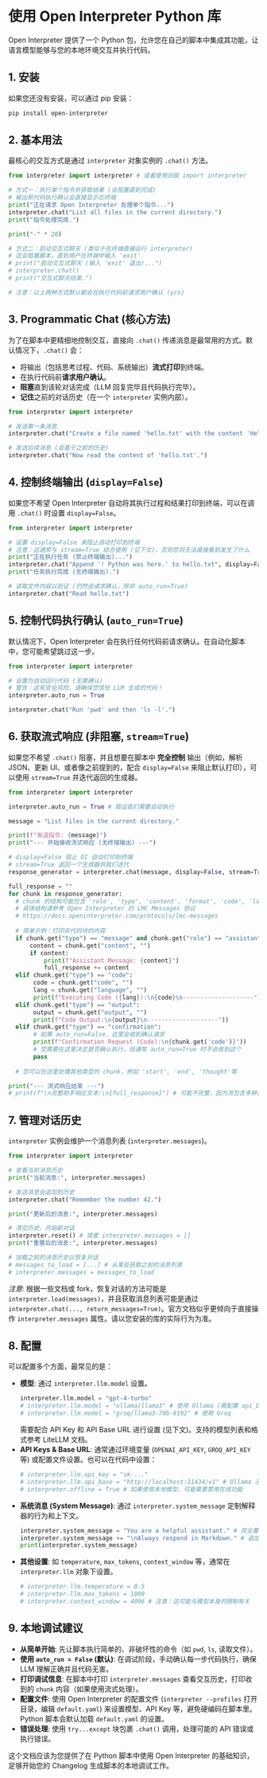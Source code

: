 # 使用 Open Interpreter Python 库

Open Interpreter 提供了一个 Python 包，允许您在自己的脚本中集成其功能，让语言模型能够与您的本地环境交互并执行代码。

## 1. 安装

如果您还没有安装，可以通过 pip 安装：

```bash
pip install open-interpreter
```

## 2. 基本用法

最核心的交互方式是通过 `interpreter` 对象实例的 `.chat()` 方法。

```python
from interpreter import interpreter # 或者使用旧版 import interpreter

# 方式一：执行单个指令并获取结果 (会阻塞直到完成)
# 输出和代码执行确认会直接显示在终端
print("正在请求 Open Interpreter 处理单个指令...")
interpreter.chat("List all files in the current directory.")
print("指令处理完成.")

print("-" * 20)

# 方式二：启动交互式聊天 (类似于在终端直接运行 interpreter)
# 这会阻塞脚本，直到用户在终端中输入 'exit'
# print("启动交互式聊天 (输入 'exit' 退出)...")
# interpreter.chat() 
# print("交互式聊天结束.")

# 注意：以上两种方式默认都会在执行代码前请求用户确认 (y/n)
```

## 3. Programmatic Chat (核心方法)

为了在脚本中更精细地控制交互，直接向 `.chat()` 传递消息是最常用的方式。默认情况下，`.chat()` 会：

*   将输出（包括思考过程、代码、系统输出）**流式打印**到终端。
*   在执行代码前**请求用户确认**。
*   **阻塞**直到该轮对话完成（LLM 回复完毕且代码执行完毕）。
*   **记住**之前的对话历史（在一个 `interpreter` 实例内部）。

```python
from interpreter import interpreter

# 发送第一条消息
interpreter.chat("Create a file named 'hello.txt' with the content 'Hello from Open Interpreter!'") 

# 发送后续消息 (会基于之前的历史)
interpreter.chat("Now read the content of 'hello.txt'.") 
```

## 4. 控制终端输出 (`display=False`)

如果您不希望 Open Interpreter 自动将其执行过程和结果打印到终端，可以在调用 `.chat()` 时设置 `display=False`。

```python
from interpreter import interpreter

# 设置 display=False 来阻止自动打印到终端
# 注意：这通常与 stream=True 结合使用 (见下文)，否则您将无法直接看到发生了什么
print("正在执行任务 (禁止终端输出)...")
interpreter.chat("Append '! Python was here.' to hello.txt", display=False) 
print("任务执行完成 (无终端输出).")

# 读取文件内容以验证 (仍然会请求确认，除非 auto_run=True)
interpreter.chat("Read hello.txt") 
```

## 5. 控制代码执行确认 (`auto_run=True`)

默认情况下，Open Interpreter 会在执行任何代码前请求确认。在自动化脚本中，您可能希望跳过这一步。

```python
from interpreter import interpreter

# 设置为自动运行代码 (无需确认)
# 警告：这有安全风险，请确保您信任 LLM 生成的代码！
interpreter.auto_run = True 

interpreter.chat("Run 'pwd' and then 'ls -l'.") 
```

## 6. 获取流式响应 (非阻塞, `stream=True`)

如果您不希望 `.chat()` 阻塞，并且想要在脚本中 **完全控制** 输出（例如，解析 JSON、更新 UI、或者像之前提到的，配合 `display=False` 来阻止默认打印），可以使用 `stream=True` 并迭代返回的生成器。

```python
from interpreter import interpreter

interpreter.auto_run = True # 假设我们需要自动执行

message = "List files in the current directory."

print(f"发送指令: {message}")
print("--- 开始接收流式响应 (无终端输出) ---")

# display=False 阻止 OI 自动打印到终端
# stream=True 返回一个生成器供我们迭代
response_generator = interpreter.chat(message, display=False, stream=True) 

full_response = ""
for chunk in response_generator:
  # chunk 的结构可能包含 'role', 'type', 'content', 'format', 'code', 'language', 'output' 等键
  # 具体结构请参考 Open Interpreter 的 LMC Messages 协议
  # https://docs.openinterpreter.com/protocols/lmc-messages
  
  # 简单示例：打印非代码块的内容
  if chunk.get("type") == "message" and chunk.get("role") == "assistant":
      content = chunk.get("content", "")
      if content:
          print(f"Assistant Message: {content}")
          full_response += content
  elif chunk.get("type") == "code":
       code = chunk.get("code", "")
       lang = chunk.get("language", "")
       print(f"Executing Code ({lang}):\n{code}\n--------------------"))
  elif chunk.get("type") == "output":
       output = chunk.get("output", "")
       print(f"Code Output:\n{output}\n--------------------"))
  elif chunk.get("type") == "confirmation":
       # 如果 auto_run=False，这里会收到确认请求
       print(f"Confirmation Request (Code):\n{chunk.get('code')}"))
       # 您需要在这里决定是否确认执行，但通常 auto_run=True 时不会收到这个
       pass 
       
  # 您可以在这里处理其他类型的 chunk，例如 'start', 'end', 'thought'等

print("--- 流式响应结束 ---")
# print(f"\n完整助手响应文本:\n{full_response}") # 可能不完整，因为流包含多种类型
```

## 7. 管理对话历史

`interpreter` 实例会维护一个消息列表 (`interpreter.messages`)。

```python
from interpreter import interpreter

# 查看当前消息历史
print("当前消息:", interpreter.messages)

# 发送消息会追加到历史
interpreter.chat("Remember the number 42.")

print("更新后的消息:", interpreter.messages)

# 清空历史，开始新对话
interpreter.reset() # 或者 interpreter.messages = [] 
print("重置后的消息:", interpreter.messages)

# 加载之前的消息历史以恢复对话
# messages_to_load = [...] # 从某处获取之前的消息列表
# interpreter.messages = messages_to_load 
```

*注意*: 根据一些文档或 fork，恢复对话的方法可能是 `interpreter.load(messages)`，并且获取消息列表可能是通过 `interpreter.chat(..., return_messages=True)`。官方文档似乎更倾向于直接操作 `interpreter.messages` 属性。请以您安装的库的实际行为为准。

## 8. 配置

可以配置多个方面，最常见的是：

*   **模型**: 通过 `interpreter.llm.model` 设置。
    ```python
    interpreter.llm.model = "gpt-4-turbo" 
    # interpreter.llm.model = "ollama/llama3" # 使用 Ollama (需配置 api_base)
    # interpreter.llm.model = "groq/llama3-70b-8192" # 使用 Groq
    ```
    需要配合 API Key 和 API Base URL 进行设置 (见下文)。支持的模型列表和格式参考 LiteLLM 文档。
*   **API Keys & Base URL**: 通常通过环境变量 (`OPENAI_API_KEY`, `GROQ_API_KEY` 等) 或配置文件设置。也可以在代码中设置：
    ```python
    # interpreter.llm.api_key = "sk-..." 
    # interpreter.llm.api_base = "http://localhost:11434/v1" # Ollama 示例
    # interpreter.offline = True # 如果使用本地模型，可能需要禁用在线功能
    ```
*   **系统消息 (System Message)**: 通过 `interpreter.system_message` 定制解释器的行为和上下文。
    ```python
    interpreter.system_message = "You are a helpful assistant." # 完全覆盖
    interpreter.system_message += "\nAlways respond in Markdown." # 追加指令
    print(interpreter.system_message)
    ```
*   **其他设置**: 如 `temperature`, `max_tokens`, `context_window` 等，通常在 `interpreter.llm` 对象下设置。
    ```python
    # interpreter.llm.temperature = 0.5
    # interpreter.llm.max_tokens = 1000 
    # interpreter.context_window = 4096 # 注意：这可能与模型本身的限制有关
    ```

## 9. 本地调试建议

*   **从简单开始**: 先让脚本执行简单的、非破坏性的命令（如 `pwd`, `ls`, 读取文件）。
*   **使用 `auto_run = False` (默认)**: 在调试阶段，手动确认每一步代码执行，确保 LLM 理解正确并且代码无害。
*   **打印调试信息**: 在脚本中打印 `interpreter.messages` 查看交互历史，打印收到的 `chunk` 内容（如果使用流式处理）。
*   **配置文件**: 使用 Open Interpreter 的配置文件 (`interpreter --profiles` 打开目录，编辑 `default.yaml`) 来设置模型、API Key 等，避免硬编码在脚本里。Python 脚本会默认加载 `default.yaml` 的设置。
*   **错误处理**: 使用 `try...except` 块包裹 `.chat()` 调用，处理可能的 API 错误或执行错误。

这个文档应该为您提供了在 Python 脚本中使用 Open Interpreter 的基础知识，足够开始您的 Changelog 生成脚本的本地调试工作。 